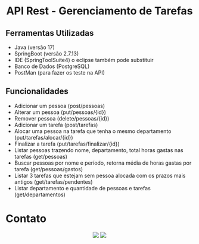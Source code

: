 # <div align="center"> API Rest - Gerenciamento de Tarefas </div>

## Ferramentas Utilizadas
* Java (versão 17)
* SpringBoot (versão 2.7.13)
* IDE (SpringToolSuite4) o eclipse também pode substituir
* Banco de Dados (PostgreSQL)
* PostMan (para fazer os teste na API)

 ## Funcionalidades
 * Adicionar um pessoa (post/pessoas)
 * Alterar um pessoa (put/pessoas/{id})
 * Remover pessoa (delete/pessoas/{id})
 * Adicionar um tarefa (post/tarefas)
 * Alocar uma pessoa na tarefa que tenha o mesmo departamento (put/tarefas/alocar/{id})
 * Finalizar a tarefa (put/tarefas/finalizar/{id})
 * Listar pessoas trazendo nome, departamento, total horas gastas nas tarefas (get/pessoas)
 * Buscar pessoas por nome e período, retorna média de horas gastas por tarefa (get/pessoas/gastos)
 * Listar 3 tarefas que estejam sem pessoa alocada com os prazos mais antigos (get/tarefas/pendentes)
 * Listar departamento e quantidade de pessoas e tarefas (get/departamentos)

# Contato
<div align="center">
  <a href ="tiagobsb31@gmail.com"><img src="https://img.shields.io/badge/Gmail-D14836?style=for-the-badge&logo=gmail&logoColor=white" target="_blank"></a>
  <a href="https://www.linkedin.com/in/tiago-silva-b11350197/" target="_blank"><img src="https://img.shields.io/badge/-LinkedIn-%230077B5?style=for-the-badge&logo=linkedin&logoColor=white" target="_blank"></a>   
</div>
